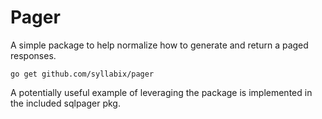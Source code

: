 # Pager

A simple package to help normalize how to generate and return a paged responses.

`go get github.com/syllabix/pager`

A potentially useful example of leveraging the package is implemented in the included sqlpager pkg. 